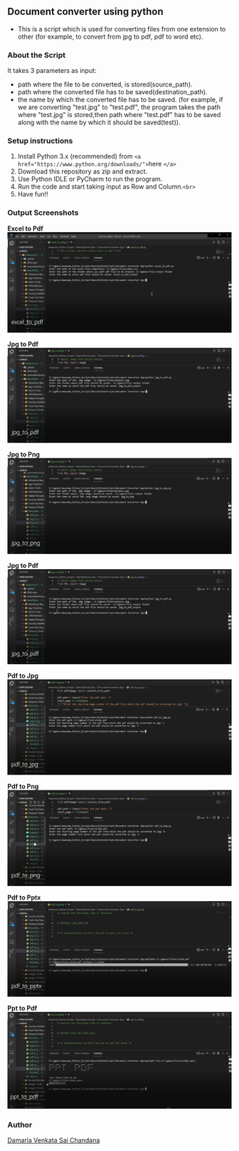 ## Document converter using python

- This is a script which is used for converting files from one extension to other (for example, to convert from jpg to pdf, pdf to word etc).

### About the Script

It takes 3 parameters as input:

- path where the file to be converted, is stored(source_path).
- path where the converted file has to be saved(destination_path).
- the name by which the converted file has to be saved.
  (for example, if we are converting "test.jpg" to "test.pdf", the program takes the path where "test.jpg" is stored,then path where "test.pdf" has to be saved along with the name by which it should be saved(test)).

### Setup instructions

1. Install Python 3.x (recommended) from `<a href="https://www.python.org/downloads/">`here `</a>`
2. Download this repository as zip and extract.
3. Use Python IDLE or PyCharm to run the program.
4. Run the code and start taking input as Row and Column.`<br>`
5. Have fun!!

### Output Screenshots

**Excel to Pdf**
![excel_to_pdf](Images/excel_to_pdf.png)

**Jpg to Pdf**
![jpg_to_pdf](Images/jpg_to_pdf.png)

**Jpg to Png**
![jpg_to_png](Images/jpg_to_png.png)

**Jpg to Pdf**
![jpg_to_pdf](Images/jpg_to_pdf.png)

**Pdf to Jpg**
![pdf_to_jpg](Images/pdf_to_jpg.png)

**Pdf to Png**
![pdf_to_png](Images/pdf_to_png.png)

**Pdf to Pptx**
![pdf_to_pptx](Images/pdf_to_pptx.png)

**Ppt to Pdf**
![ppt_to_pdf](Images/ppt_to_pdf.png)

### Author

[Damarla Venkata Sai Chandana](https://github.com/chandu6111)

